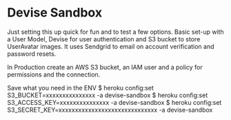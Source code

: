 # Devise Sandbox

Just setting this up quick for fun and to test a few options.
Basic set-up with a User Model, Devise for user authentication and S3 bucket to store UserAvatar images.
It uses Sendgrid to email on account verification and password resets.

In Production create an AWS S3 bucket, an IAM user and a policy for permissions and the connection.

Save what you need in the ENV
$ heroku config:set S3_BUCKET=xxxxxxxxxxxxxxx -a devise-sandbox
$ heroku config:set S3_ACCESS_KEY=xxxxxxxxxxxxxxx -a devise-sandbox
$ heroku config:set S3_SECRET_KEY=xxxxxxxxxxxxxxxxxxxxxxxxxxxxxx -a devise-sandbox

